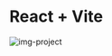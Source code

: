 # React + Vite


![img-project](https://github.com/ProgramadorXP/randomQuoteMachine/assets/155025727/1240c32d-5dcb-40e0-acdb-76d497fd9844)
